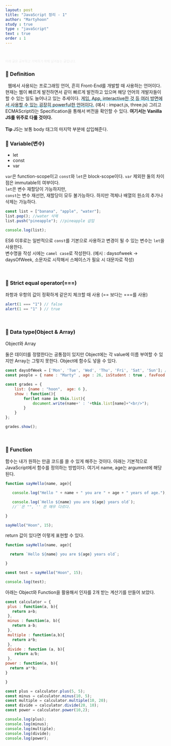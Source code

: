 ```yaml
---
layout: post
title: "JavaScript 정리 - 1"
author: "Martyhoon"
study : true
type : "javaScript"
text : true
order : 1
---
```


<br>

<p style="font-size : 10px; color : #e9e9e9" > 아래 글은 공부하고 기억하기 위해 남겨놓는 글입니다. </p>

### &#128310; Definition

&nbsp;&nbsp;웹에서 사용되는 프로그래밍 언어, 흔히 Front-End를 개발할 때 사용하는 언어이다. 현재는 웹이 빠르게 발전하면서 같이 빠르게 발전하고 있으며 해당 언어의 개발자들이 할 수 있는 일도 늘어나고 있는 추세이다. <span style ="border-bottom : 3px soild #be4e7f8; box-shadow : inset 0 -4px 0 #b4e7f8;">게임, App, interactive한 것 등 여러 방면에서 사용할 수 있는 굉장히 powerful한 언어이다.</span> (예시 : impact.js, three.js) 그리고 ECMAScript라는 Specification을 통해서 버전을 확인할 수 있다. <span style ="font-weight :bold">여기서는 Vanilla JS를 위주로 다룰 것이다.</span>
<br><br> <span style = "font-weight : bold"> Tip  </span> JS는 보통 body 태그의 마지막 부분에 삽입해준다.


### &#128310; Variable(변수)

 * let
 * const
 * var

`var`은 function-scope이고 `const`와 `let`은 block-scope이다. `var` 제외한 둘의 차이점은 immutable의 여부이다. <br>
`let`은 변수 재할당이 가능하지만, <br>
`const`는 변수 재선언, 재할당이 모두 불가능하다. 하지만 객체나 배열의 원소의 추가나 삭제는 가능하다.

```js
const list = ["banana", "apple", "water"];
list.pop(); //water 삭제
list.push("pineapple"); //pineapple 삽입

console.log(list);
```

ES6 이후로는 일반적으로 `const`를 기본으로 사용하고 변경이 될 수 있는 변수는 `let`을 사용한다. <br>
변수명을 작성 시에는 `camel case`로 작성한다. (예시 : daysofweek -> daysOfWeek, 소문자로 시작해서 스페이스가 필요 시 대문자로 작성)

<br>

### &#128310; Strict equal operator(===)

좌항과 우항의 값이 정확하게 같은지 체크할 때 사용 (== 보다는 ===를 사용) 

```js
alert(1 === "1") // false  
alert(1 == "1" ) // true
```
<br>

### &#128310; Data type(Object & Array)

Object와 Array <br>

둘은 데이터를 정렬한다는 공통점이 있지만 Object에는 각 value에 이름 부여할 수 있지만 Array는 그렇지 못한다. Object에 함수도 넣을 수 있다.

```js
const daysOfWeek = ['Mon', 'Tue', 'Wed', 'Thu', 'Fri', 'Sat', 'Sun']; // Array  
const people = { name : "Marty" , age : 26, isStudent : true , favFood : ["milk", "apple" ]}; //Object

const grades = {
    list: {name : "hoon",  age: 6 },
    show : function(){
        for(let name in this.list){
            document.write(name+' : '+this.list[name]+"<br/>");
        }
    }
};

grades.show();
```

<br>

### &#128310; Function

함수는 내가 원하는 만큼 코드를 쓸 수 있게 해주는 것이다. 아래는 기본적으로 JavaScript에서 함수를 정의하는 방법이다. 여기서 name, age는 argument에 해당된다.

```js
function sayHello(name, age){

   console.log("Hello " + name + " you are " + age + " years of age.");

   console.log(`Hello ${name} you are ${age} years old`);
   //``은 "", '' 은 매우 다르다. 

}

sayHello("Hoon", 15);
```

return 값이 있다면 이렇게 표현할 수 있다.

```js
function sayHello(name, age){

  return `Hello ${name} you are ${age} years old`;

}

const test = sayHello("Hoon", 15);

console.log(test);
```

아래는 Object와 Function을 활용해서 인자를 2개 받는 계산기를 만들어 보았다.

```js
const calculator = {
 plus : function(a, b){
   return a+b;
 },
 minus : function(a, b){
   return a-b;
 },
 multiple : function(a,b){
   return a*b;
 },
 divide : function (a, b){
    return a/b;
 },
power : function(a, b){
  return a**b;
}

}

const plus = calculator.plus(5, 5);
const minus = calculator.minus(10, 5);
const multiple = calculator.multiple(10, 20);
const divide = calculator.divide(20, 10);
const power = calculator.power(10,2);

console.log(plus);
console.log(minus);
console.log(multiple);
console.log(divide);
console.log(power);
```


<br>
